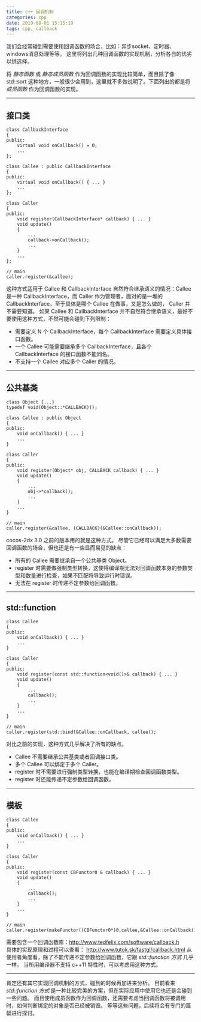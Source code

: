 ```yaml
---
title: c++ 回调机制
categories: cpp
date: 2019-08-01 15:15:19
tags: cpp, callback
---
```


我们会经常碰到需要使用回调函数的场合，比如：异步socket、定时器、windows消息处理等等。
这里将列出几种回调函数的实现机制，分析各自的优劣以供选择。
<!--more-->

将 *静态函数* 或 *静态成员函数* 作为回调函数的实现比较简单，而且除了像 std::sort 这种地方，一般很少会用到，这里就不多做说明了。下面列出的都是将 *成员函数* 作为回调函数的实现。

----------
## 接口类

    class CallbackInterface
    {
    public:
        virtual void onCallback() = 0;
        ...
    };

    class Callee : public CallbackInterface
    {
    public:
        virtual void onCallback() { ... }
        ...
    };

    class Caller
    {
    public:
        void register(CallbackInterface* callback) { ... }
        void update()
        {
            ...
            callback->onCallback();
            ...
        }
        ...
    };
    
    // main
    caller.register(&callee);

这种方式适用于 Callee 和 CallbackInterface 自然符合继承语义的情况：Callee 是一种 CallbackInterface，而 Caller 作为管理者，面对的是一堆的 CallbackInterface，至于具体是哪个 Callee 在做事，又是怎么做的， Caller 并不需要知道。
如果 Callee 和 CallbackInterface 并不自然符合继承语义，最好不要使用这种方式，不然可能会碰到下列限制：
* 需要定义 N 个 CallbackInterface，每个 CallbackInterface 需要定义具体接口函数。
* 一个 Callee 可能需要继承多个 CallbackInterface，且各个 CallbackInterface 的接口函数不能同名。
* 不支持一个 Callee 对应多个 Caller 的情况。

----------
## 公共基类

    class Object {...}
    typedef void(Object::*CALLBACK)();    

    class Callee : public Object
    {
    public:
        void onCallback() { ... }
        ...
    }

    class Caller
    {
    public:
        void register(Object* obj, CALLBACK callback) { ... }
        void update()
        {
            ...
            obj->*callback();
            ...
        }
        ...
    }
    
    // main
    caller.register(&callee, (CALLBACK)(&Callee::onCallback));

cocos-2dx 3.0 之前的版本用的就是这种方式。
尽管它已经可以满足大多数需要回调函数的场合，但也还是有一些显而易见的缺点：
* 所有的 Callee 需要继承自一个公共基类 Object。
* register 时需要做强制类型转换，这使得编译期无法对回调函数本身的参数类型和数量进行检查，如果不匹配将导致运行时错误。
* 无法在 register 时传递不定参数给回调函数。
 
----------
## std::function

    class Callee
    {
    public:
        void onCallback() { ... }
        ...
    }

    class Caller
    {
    public:
        void register(const std::function<void()>& callback) { ... }
        void update()
        {
            ...
            callback();
            ...
        }
        ...
    }
    
    // main
    caller.register(std::bind(&Callee::onCallback, callee));
    
对比之前的实现，这种方式几乎解决了所有的缺点。
* Callee 不需要继承公共基类或者回调接口类。
* 多个 Callee 可以绑定于多个 Caller。
* register 时不需要进行强制类型转换，也能在编译期检查回调函数类型。
* register 时还能传递不定参数给回调函数。

----------
## 模板

    class Callee
    {
    public:
        void onCallback() { ... }
        ...
    }
    
    class Caller
    {
    public:
        void register(const CBFunctor0 & callback) { ... }
        void update()
        {
            ...
            callback();
            ...
        }
        ...
    }
    
    // main
    caller.register(makeFunctor((CBFunctor0*)0,callee,&Callee::onCallback));

需要包含一个回调函数库：<http://www.tedfelix.com/software/callback.h>    
具体的实现原理和过程可以查看： <http://www.tutok.sk/fastgl/callback.html>
从使用者角度看，除了不能传递不定参数给回调函数，它跟 *std::function 方式* 几乎一样。
当所用编译器不支持 c++11 特性时，可以考虑用这种方式。

----------
肯定还有其它实现回调机制的方式，碰到的时候再加进来分析。
目前看来 *std::function 方式* 是一种比较完美的方案，但在实际应用中使用它也还是会碰到一些问题。
而且使用成员函数作为回调函数，还需要考虑当回调函数将被调用时，如何判断绑定的对象是否已经被销毁。
等等这些问题，后续将会有专门的篇幅进行探讨。